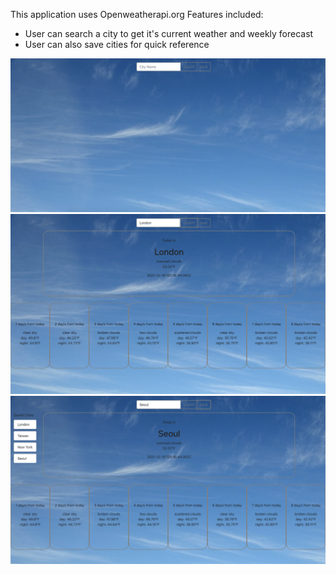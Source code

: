 This application uses Openweatherapi.org
Features included:

- User can search a city to get it's current weather and weekly forecast
- User can also save cities for quick reference

![search page](client/src/Img/Home.jpg)
![search result](client/src/Img/searchresults.png)
![saved search](client/src/Img/savedSearch.png)
